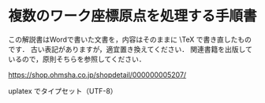 # 複数のワーク座標原点を処理する手順書

この解説書はWordで書いた文書を，内容はそのままに \TeX で書き直したものです．
古い表記がありますが，適宜置き換えてください．
関連書籍を出版しているので，原則そちらを参照してください．

<https://shop.ohmsha.co.jp/shopdetail/000000005207/>

uplatex でタイプセット（UTF-8）
